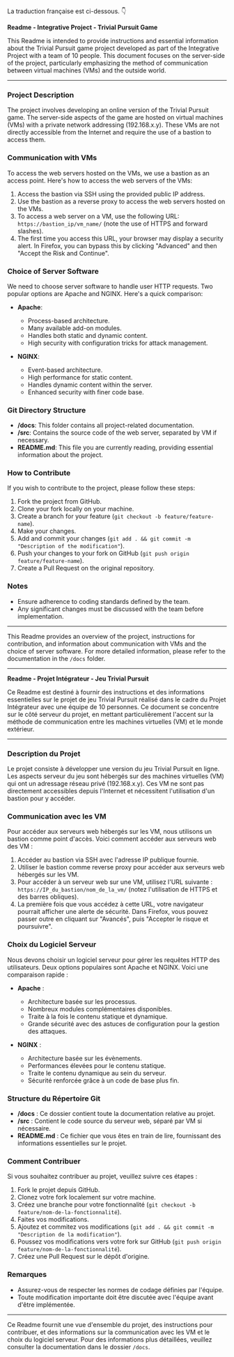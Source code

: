La traduction française est ci-dessous. 👇

**Readme - Integrative Project - Trivial Pursuit Game**

This Readme is intended to provide instructions and essential information about the Trivial Pursuit game project developed as part of the Integrative Project with a team of 10 people. This document focuses on the server-side of the project, particularly emphasizing the method of communication between virtual machines (VMs) and the outside world.

---

### Project Description

The project involves developing an online version of the Trivial Pursuit game. The server-side aspects of the game are hosted on virtual machines (VMs) with a private network addressing (192.168.x.y). These VMs are not directly accessible from the Internet and require the use of a bastion to access them.

### Communication with VMs

To access the web servers hosted on the VMs, we use a bastion as an access point. Here's how to access the web servers of the VMs:

1. Access the bastion via SSH using the provided public IP address.
2. Use the bastion as a reverse proxy to access the web servers hosted on the VMs.
3. To access a web server on a VM, use the following URL: `https://bastion_ip/vm_name/` (note the use of HTTPS and forward slashes).
4. The first time you access this URL, your browser may display a security alert. In Firefox, you can bypass this by clicking "Advanced" and then "Accept the Risk and Continue".

### Choice of Server Software

We need to choose server software to handle user HTTP requests. Two popular options are Apache and NGINX. Here's a quick comparison:

- **Apache**:
  - Process-based architecture.
  - Many available add-on modules.
  - Handles both static and dynamic content.
  - High security with configuration tricks for attack management.

- **NGINX**:
  - Event-based architecture.
  - High performance for static content.
  - Handles dynamic content within the server.
  - Enhanced security with finer code base.

### Git Directory Structure

- **/docs**: This folder contains all project-related documentation.
- **/src**: Contains the source code of the web server, separated by VM if necessary.
- **README.md**: This file you are currently reading, providing essential information about the project.

### How to Contribute

If you wish to contribute to the project, please follow these steps:

1. Fork the project from GitHub.
2. Clone your fork locally on your machine.
3. Create a branch for your feature (`git checkout -b feature/feature-name`).
4. Make your changes.
5. Add and commit your changes (`git add . && git commit -m "Description of the modification"`).
6. Push your changes to your fork on GitHub (`git push origin feature/feature-name`).
7. Create a Pull Request on the original repository.

### Notes

- Ensure adherence to coding standards defined by the team.
- Any significant changes must be discussed with the team before implementation.

---

This Readme provides an overview of the project, instructions for contribution, and information about communication with VMs and the choice of server software. For more detailed information, please refer to the documentation in the `/docs` folder.

---
**Readme - Projet Intégrateur - Jeu Trivial Pursuit**

Ce Readme est destiné à fournir des instructions et des informations essentielles sur le projet de jeu Trivial Pursuit réalisé dans le cadre du Projet Intégrateur avec une équipe de 10 personnes. Ce document se concentre sur le côté serveur du projet, en mettant particulièrement l'accent sur la méthode de communication entre les machines virtuelles (VM) et le monde extérieur.

---

### Description du Projet

Le projet consiste à développer une version du jeu Trivial Pursuit en ligne. Les aspects serveur du jeu sont hébergés sur des machines virtuelles (VM) qui ont un adressage réseau privé (192.168.x.y). Ces VM ne sont pas directement accessibles depuis l'Internet et nécessitent l'utilisation d'un bastion pour y accéder.

### Communication avec les VM

Pour accéder aux serveurs web hébergés sur les VM, nous utilisons un bastion comme point d'accès. Voici comment accéder aux serveurs web des VM :

1. Accéder au bastion via SSH avec l'adresse IP publique fournie.
2. Utiliser le bastion comme reverse proxy pour accéder aux serveurs web hébergés sur les VM.
3. Pour accéder à un serveur web sur une VM, utilisez l'URL suivante : `https://IP_du_bastion/nom_de_la_vm/` (notez l'utilisation de HTTPS et des barres obliques).
4. La première fois que vous accédez à cette URL, votre navigateur pourrait afficher une alerte de sécurité. Dans Firefox, vous pouvez passer outre en cliquant sur "Avancés", puis "Accepter le risque et poursuivre".

### Choix du Logiciel Serveur

Nous devons choisir un logiciel serveur pour gérer les requêtes HTTP des utilisateurs. Deux options populaires sont Apache et NGINX. Voici une comparaison rapide :

- **Apache** :
  - Architecture basée sur les processus.
  - Nombreux modules complémentaires disponibles.
  - Traite à la fois le contenu statique et dynamique.
  - Grande sécurité avec des astuces de configuration pour la gestion des attaques.

- **NGINX** :
  - Architecture basée sur les évènements.
  - Performances élevées pour le contenu statique.
  - Traite le contenu dynamique au sein du serveur.
  - Sécurité renforcée grâce à un code de base plus fin.

### Structure du Répertoire Git

- **/docs** : Ce dossier contient toute la documentation relative au projet.
- **/src** : Contient le code source du serveur web, séparé par VM si nécessaire.
- **README.md** : Ce fichier que vous êtes en train de lire, fournissant des informations essentielles sur le projet.

### Comment Contribuer

Si vous souhaitez contribuer au projet, veuillez suivre ces étapes :

1. Fork le projet depuis GitHub.
2. Clonez votre fork localement sur votre machine.
3. Créez une branche pour votre fonctionnalité (`git checkout -b feature/nom-de-la-fonctionnalité`).
4. Faites vos modifications.
5. Ajoutez et commitez vos modifications (`git add . && git commit -m "Description de la modification"`).
6. Poussez vos modifications vers votre fork sur GitHub (`git push origin feature/nom-de-la-fonctionnalité`).
7. Créez une Pull Request sur le dépôt d'origine.

### Remarques

- Assurez-vous de respecter les normes de codage définies par l'équipe.
- Toute modification importante doit être discutée avec l'équipe avant d'être implémentée.

---

Ce Readme fournit une vue d'ensemble du projet, des instructions pour contribuer, et des informations sur la communication avec les VM et le choix du logiciel serveur. Pour des informations plus détaillées, veuillez consulter la documentation dans le dossier `/docs`.
